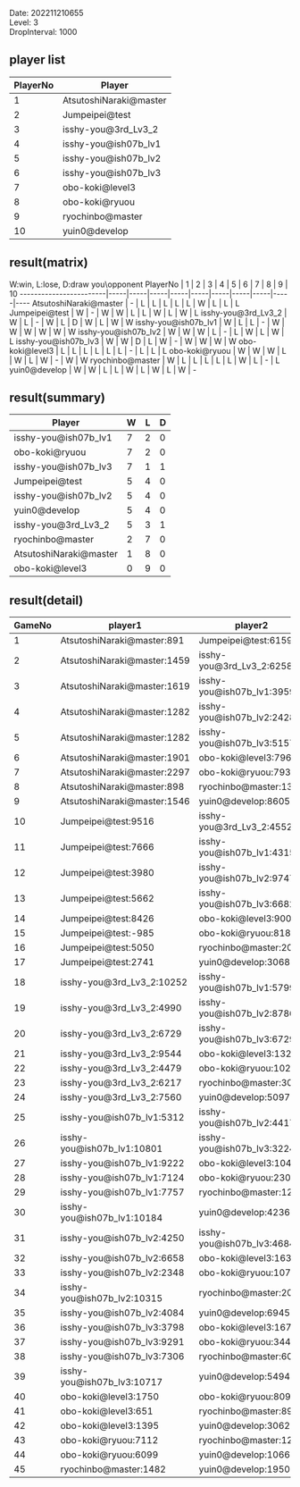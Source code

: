 Date: 202211210655  
Level: 3  
DropInterval: 1000  
## player list
PlayerNo  |  Player
----------|------------------------
1         |  AtsutoshiNaraki@master
2         |  Jumpeipei@test
3         |  isshy-you@3rd_Lv3_2
4         |  isshy-you@ish07b_lv1
5         |  isshy-you@ish07b_lv2
6         |  isshy-you@ish07b_lv3
7         |  obo-koki@level3
8         |  obo-koki@ryuou
9         |  ryochinbo@master
10        |  yuin0@develop
## result(matrix)
W:win, L:lose, D:draw
you\opponent PlayerNo   |  1  |  2  |  3  |  4  |  5  |  6  |  7  |  8  |  9  |  10
------------------------|-----|-----|-----|-----|-----|-----|-----|-----|-----|----
AtsutoshiNaraki@master  |  -  |  L  |  L  |  L  |  L  |  L  |  W  |  L  |  L  |  L
Jumpeipei@test          |  W  |  -  |  W  |  W  |  L  |  L  |  W  |  L  |  W  |  L
isshy-you@3rd_Lv3_2     |  W  |  L  |  -  |  W  |  L  |  D  |  W  |  L  |  W  |  W
isshy-you@ish07b_lv1    |  W  |  L  |  L  |  -  |  W  |  W  |  W  |  W  |  W  |  W
isshy-you@ish07b_lv2    |  W  |  W  |  W  |  L  |  -  |  L  |  W  |  L  |  W  |  L
isshy-you@ish07b_lv3    |  W  |  W  |  D  |  L  |  W  |  -  |  W  |  W  |  W  |  W
obo-koki@level3         |  L  |  L  |  L  |  L  |  L  |  L  |  -  |  L  |  L  |  L
obo-koki@ryuou          |  W  |  W  |  W  |  L  |  W  |  L  |  W  |  -  |  W  |  W
ryochinbo@master        |  W  |  L  |  L  |  L  |  L  |  L  |  W  |  L  |  -  |  L
yuin0@develop           |  W  |  W  |  L  |  L  |  W  |  L  |  W  |  L  |  W  |  -
## result(summary)
Player                  |  W  |  L  |  D
------------------------|-----|-----|---
isshy-you@ish07b_lv1    |  7  |  2  |  0
obo-koki@ryuou          |  7  |  2  |  0
isshy-you@ish07b_lv3    |  7  |  1  |  1
Jumpeipei@test          |  5  |  4  |  0
isshy-you@ish07b_lv2    |  5  |  4  |  0
yuin0@develop           |  5  |  4  |  0
isshy-you@3rd_Lv3_2     |  5  |  3  |  1
ryochinbo@master        |  2  |  7  |  0
AtsutoshiNaraki@master  |  1  |  8  |  0
obo-koki@level3         |  0  |  9  |  0
## result(detail)
GameNo  |  player1                      |  player2
--------|-------------------------------|---------------------------
1       |  AtsutoshiNaraki@master:891   |  Jumpeipei@test:6159
2       |  AtsutoshiNaraki@master:1459  |  isshy-you@3rd_Lv3_2:6258
3       |  AtsutoshiNaraki@master:1619  |  isshy-you@ish07b_lv1:3959
4       |  AtsutoshiNaraki@master:1282  |  isshy-you@ish07b_lv2:2428
5       |  AtsutoshiNaraki@master:1282  |  isshy-you@ish07b_lv3:5157
6       |  AtsutoshiNaraki@master:1901  |  obo-koki@level3:796
7       |  AtsutoshiNaraki@master:2297  |  obo-koki@ryuou:7930
8       |  AtsutoshiNaraki@master:898   |  ryochinbo@master:1320
9       |  AtsutoshiNaraki@master:1546  |  yuin0@develop:8605
10      |  Jumpeipei@test:9516          |  isshy-you@3rd_Lv3_2:4552
11      |  Jumpeipei@test:7666          |  isshy-you@ish07b_lv1:4315
12      |  Jumpeipei@test:3980          |  isshy-you@ish07b_lv2:9747
13      |  Jumpeipei@test:5662          |  isshy-you@ish07b_lv3:6682
14      |  Jumpeipei@test:8426          |  obo-koki@level3:900
15      |  Jumpeipei@test:-985          |  obo-koki@ryuou:8181
16      |  Jumpeipei@test:5050          |  ryochinbo@master:2067
17      |  Jumpeipei@test:2741          |  yuin0@develop:3068
18      |  isshy-you@3rd_Lv3_2:10252    |  isshy-you@ish07b_lv1:5799
19      |  isshy-you@3rd_Lv3_2:4990     |  isshy-you@ish07b_lv2:8786
20      |  isshy-you@3rd_Lv3_2:6729     |  isshy-you@ish07b_lv3:6729
21      |  isshy-you@3rd_Lv3_2:9544     |  obo-koki@level3:1325
22      |  isshy-you@3rd_Lv3_2:4479     |  obo-koki@ryuou:10263
23      |  isshy-you@3rd_Lv3_2:6217     |  ryochinbo@master:3069
24      |  isshy-you@3rd_Lv3_2:7560     |  yuin0@develop:5097
25      |  isshy-you@ish07b_lv1:5312    |  isshy-you@ish07b_lv2:4417
26      |  isshy-you@ish07b_lv1:10801   |  isshy-you@ish07b_lv3:3224
27      |  isshy-you@ish07b_lv1:9222    |  obo-koki@level3:1048
28      |  isshy-you@ish07b_lv1:7124    |  obo-koki@ryuou:2306
29      |  isshy-you@ish07b_lv1:7757    |  ryochinbo@master:1206
30      |  isshy-you@ish07b_lv1:10184   |  yuin0@develop:4236
31      |  isshy-you@ish07b_lv2:4250    |  isshy-you@ish07b_lv3:4684
32      |  isshy-you@ish07b_lv2:6658    |  obo-koki@level3:1637
33      |  isshy-you@ish07b_lv2:2348    |  obo-koki@ryuou:10758
34      |  isshy-you@ish07b_lv2:10315   |  ryochinbo@master:2000
35      |  isshy-you@ish07b_lv2:4084    |  yuin0@develop:6945
36      |  isshy-you@ish07b_lv3:3798    |  obo-koki@level3:1671
37      |  isshy-you@ish07b_lv3:9291    |  obo-koki@ryuou:3442
38      |  isshy-you@ish07b_lv3:7306    |  ryochinbo@master:606
39      |  isshy-you@ish07b_lv3:10717   |  yuin0@develop:5494
40      |  obo-koki@level3:1750         |  obo-koki@ryuou:8099
41      |  obo-koki@level3:651          |  ryochinbo@master:892
42      |  obo-koki@level3:1395         |  yuin0@develop:3062
43      |  obo-koki@ryuou:7112          |  ryochinbo@master:1213
44      |  obo-koki@ryuou:6099          |  yuin0@develop:1066
45      |  ryochinbo@master:1482        |  yuin0@develop:1950
